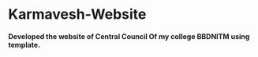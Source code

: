 # Karmavesh-Website
#### Developed the website of Central Council Of my college BBDNITM using template. 
